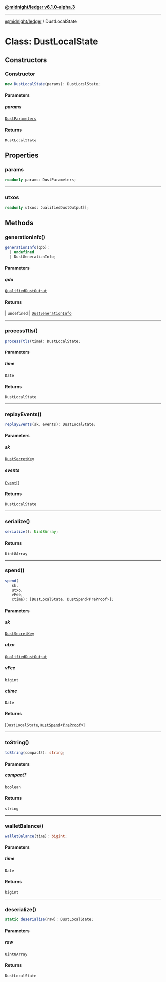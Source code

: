 [**@midnight/ledger v6.1.0-alpha.3**](../README.md)

***

[@midnight/ledger](../globals.md) / DustLocalState

# Class: DustLocalState

## Constructors

### Constructor

```ts
new DustLocalState(params): DustLocalState;
```

#### Parameters

##### params

[`DustParameters`](DustParameters.md)

#### Returns

`DustLocalState`

## Properties

### params

```ts
readonly params: DustParameters;
```

***

### utxos

```ts
readonly utxos: QualifiedDustOutput[];
```

## Methods

### generationInfo()

```ts
generationInfo(qdo): 
  | undefined
  | DustGenerationInfo;
```

#### Parameters

##### qdo

[`QualifiedDustOutput`](../type-aliases/QualifiedDustOutput.md)

#### Returns

  \| `undefined`
  \| [`DustGenerationInfo`](../type-aliases/DustGenerationInfo.md)

***

### processTtls()

```ts
processTtls(time): DustLocalState;
```

#### Parameters

##### time

`Date`

#### Returns

`DustLocalState`

***

### replayEvents()

```ts
replayEvents(sk, events): DustLocalState;
```

#### Parameters

##### sk

[`DustSecretKey`](DustSecretKey.md)

##### events

[`Event`](Event.md)[]

#### Returns

`DustLocalState`

***

### serialize()

```ts
serialize(): Uint8Array;
```

#### Returns

`Uint8Array`

***

### spend()

```ts
spend(
   sk, 
   utxo, 
   vFee, 
   ctime): [DustLocalState, DustSpend<PreProof>];
```

#### Parameters

##### sk

[`DustSecretKey`](DustSecretKey.md)

##### utxo

[`QualifiedDustOutput`](../type-aliases/QualifiedDustOutput.md)

##### vFee

`bigint`

##### ctime

`Date`

#### Returns

\[`DustLocalState`, [`DustSpend`](DustSpend.md)\<[`PreProof`](PreProof.md)\>\]

***

### toString()

```ts
toString(compact?): string;
```

#### Parameters

##### compact?

`boolean`

#### Returns

`string`

***

### walletBalance()

```ts
walletBalance(time): bigint;
```

#### Parameters

##### time

`Date`

#### Returns

`bigint`

***

### deserialize()

```ts
static deserialize(raw): DustLocalState;
```

#### Parameters

##### raw

`Uint8Array`

#### Returns

`DustLocalState`
